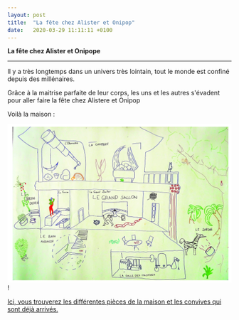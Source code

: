 ```yaml
---
layout: post
title:  "La fête chez Alister et Onipop"
date:   2020-03-29 11:11:11 +0100
---
```


**La fête chez Alister et Onipope**

***
Il y a très longtemps dans un univers très lointain, tout le monde est confiné depuis des millénaires.

Grâce à la maitrise parfaite de leur corps, les uns et les autres s'évadent pour aller faire la fête chez Alistere et Onipop 

Voilà la maison : 

![La Maison](../assets/PlanAeO.jpg)!



[Ici, vous trouverez les différentes pièces de la maison et les convives qui sont déjà arrivés.](https://discord.gg/rEqBDPk)

